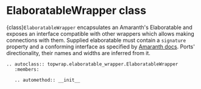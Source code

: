 # ElaboratableWrapper class

{class}`ElaboratableWrapper` encapsulates an Amaranth's Elaboratable and exposes an interface compatible with other wrappers which allows making connections with them.
Supplied elaboratable must contain a `signature` property and a conforming interface as specified by [Amaranth docs](https://amaranth-lang.org/rfcs/0002-interfaces.html).
Ports' directionality, their names and widths are inferred from it.

```{eval-rst}
.. autoclass:: topwrap.elaboratable_wrapper.ElaboratableWrapper
   :members:

   .. automethod:: __init__
```
